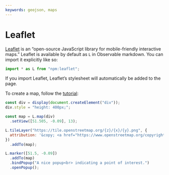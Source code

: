 ```yaml
---
keywords: geojson, maps
---
```


# Leaflet

[Leaflet](https://leafletjs.com/) is an “open-source JavaScript library for mobile-friendly interactive maps.” Leaflet is available by default as `L` in Observable markdown. You can import it explicitly like so:

```js echo
import * as L from "npm:leaflet";
```

If you import Leaflet, Leaflet’s stylesheet will automatically be added to the page.

To create a map, follow the [tutorial](https://leafletjs.com/examples/quick-start/):

```js echo
const div = display(document.createElement("div"));
div.style = "height: 400px;";

const map = L.map(div)
  .setView([51.505, -0.09], 13);

L.tileLayer("https://tile.openstreetmap.org/{z}/{x}/{y}.png", {
  attribution: '&copy; <a href="https://www.openstreetmap.org/copyright">OpenStreetMap</a>'
})
  .addTo(map);

L.marker([51.5, -0.09])
  .addTo(map)
  .bindPopup("A nice popup<br> indicating a point of interest.")
  .openPopup();
```
